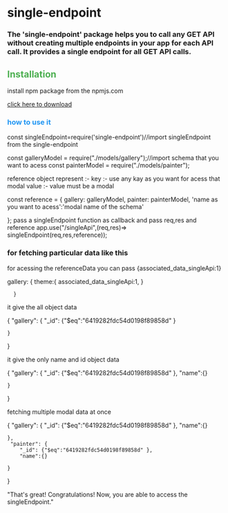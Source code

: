 # single-endpoint

### The 'single-endpoint' package helps you to call any GET API without creating multiple endpoints in your app for each API call. It provides a single endpoint for all GET API calls.


## <span style="color:#4caf50">Installation

<p> install npm package from the npmjs.com </p>
<a href="https://www.npmjs.com/package/single-endpoint">click here to download</a>
</span>

### <span style="color:#2196f3">how to use it</span>

 const singleEndpoint=require('single-endpoint')//import singleEndpoint from the single-endpoint

const galleryModel = require("./models/gallery");//import schema that you want to acess
const painterModel = require("./models/painter");

 reference object represent :-
  key :- use any kay as you want for acess that modal
  value :- value must be a modal
  
const reference = {
  gallery: galleryModel,
  painter: painterModel,
'name as you want to acess':'modal name of the schema'

};
 pass a singleEndpoint function as callback and pass req,res and reference
app.use("/singleApi",(req,res)=> singleEndpoint(req,res,reference));




### for fetching particular data like this 



for acessing the referenceData you can pass {associated_data_singleApi:1}

  gallery: {
       theme:{
           associated_data_singleApi:1,
       }
       
      }



it give the all object data 

{
    "gallery": {
        "_id": {"$eq":"6419282fdc54d0198f89858d" }
        
    }
}


it give the only name and id object data 

{
    "gallery": {
        "_id": {"$eq":"6419282fdc54d0198f89858d" },
        "name":{}
        
    }
}


fetching multiple modal data at once 

{
    "gallery": {
        "_id": {"$eq":"6419282fdc54d0198f89858d" },
        "name":{}
        
    },
     "painter": {
        "_id": {"$eq":"6419282fdc54d0198f89858d" },
        "name":{}
        
    }
}



"That's great! Congratulations! Now, you are able to access the singleEndpoint."



